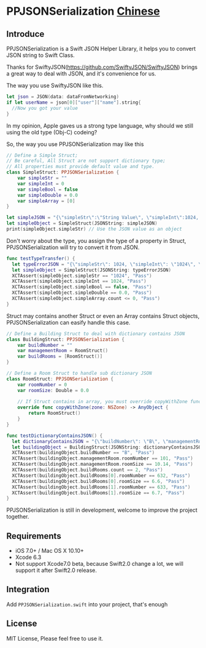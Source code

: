 # PPJSONSerialization [Chinese]()
## Introduce
PPJSONSerialization is a Swift JSON Helper Library, it helps you to convert JSON string to Swift Class.

Thanks for SwiftyJSON(https://github.com/SwiftyJSON/SwiftyJSON) brings a great way to deal with JSON, and it's convenience for us.

The way you use SwiftyJSON like this.

```swift
let json = JSON(data: dataFromNetworking)
if let userName = json[0]["user"]["name"].string{
  //Now you got your value
}
```

In my opinion, Apple gaves us a strong type language, why should we still using the old type (Obj-C) codeing?

So, the way you use PPJSONSerialization may like this

```swift
// Define a Simple Struct;
// Be careful, All Struct are not support dictionary type;
// All properties must provide default value and type.
class SimpleStruct: PPJSONSerialization {
    var simpleStr = ""
    var simpleInt = 0
    var simpleBool = false
    var simpleDouble = 0.0
    var simpleArray = [0]
}

let simpleJSON = "{\"simpleStr\":\"String Value\", \"simpleInt\":1024, \"simpleBool\": true, \"simpleDouble\": 1024.00, \"simpleArray\": [1,0,2,4]}"
let simpleObject = SimpleStruct(JSONString: simpleJSON)
print(simpleObject.simpleStr) // Use the JSON value as an object
```

Don't worry about the type, you assign the type of a property in Struct, PPJSONSerialization will try to convert it from JSON.
```swift
func testTypeTransfer() {
  let typeErrorJSON = "{\"simpleStr\": 1024, \"simpleInt\": \"1024\", \"simpleBool\": null, \"simpleDouble\": \"Bool Value\", \"simpleArray\": {}}"
  let simpleObject = SimpleStruct(JSONString: typeErrorJSON)
  XCTAssert(simpleObject.simpleStr == "1024", "Pass")
  XCTAssert(simpleObject.simpleInt == 1024, "Pass")
  XCTAssert(simpleObject.simpleBool == false, "Pass")
  XCTAssert(simpleObject.simpleDouble == 0.0, "Pass")
  XCTAssert(simpleObject.simpleArray.count <= 0, "Pass")
}
```

Struct may contains another Struct or even an Array contains Struct objects, PPJSONSerialization can easify handle this case.
```swift
// Define a Building Struct to deal with dictionary contains JSON
class BuildingStruct: PPJSONSerialization {
    var buildNumber = ""
    var managementRoom = RoomStruct()
    var buildRooms = [RoomStruct()]
}

// Define a Room Struct to handle sub dictionary JSON
class RoomStruct: PPJSONSerialization {
    var roomNumber = 0
    var roomSize: Double = 0.0
    
    // If Struct contains in array, you must override copyWithZone func and return RoomStruct instance.
    override func copyWithZone(zone: NSZone) -> AnyObject {
        return RoomStruct()
    }
}

func testDictionaryContainsJSON() {
  let dictionaryContainsJSON = "{\"buildNumber\": \"B\", \"managementRoom\":{\"roomNumber\":101, \"roomSize\":10.14}, \"buildRooms\":[{\"roomNumber\":632, \"roomSize\":6.6}, {\"roomNumber\":633, \"roomSize\":6.7}]}"
  let buildingObject = BuildingStruct(JSONString: dictionaryContainsJSON)
  XCTAssert(buildingObject.buildNumber == "B", "Pass")
  XCTAssert(buildingObject.managementRoom.roomNumber == 101, "Pass")
  XCTAssert(buildingObject.managementRoom.roomSize == 10.14, "Pass")
  XCTAssert(buildingObject.buildRooms.count == 2, "Pass")
  XCTAssert(buildingObject.buildRooms[0].roomNumber == 632, "Pass")
  XCTAssert(buildingObject.buildRooms[0].roomSize == 6.6, "Pass")
  XCTAssert(buildingObject.buildRooms[1].roomNumber == 633, "Pass")
  XCTAssert(buildingObject.buildRooms[1].roomSize == 6.7, "Pass")
}
```

PPJSONSerialization is still in development, welcome to improve the project together.

## Requirements
* iOS 7.0+ / Mac OS X 10.10+
* Xcode 6.3
* Not support Xcode7.0 beta, because Swift2.0 change a lot, we will support it after Swift2.0 release.

## Integration
Add ```PPJSONSerialization.swift``` into your project, that's enough

## License
MIT License, Please feel free to use it.

